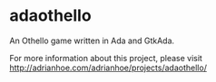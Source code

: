 adaothello
==========

An Othello game written in Ada and GtkAda.

For more information about this project, please visit http://adrianhoe.com/adrianhoe/projects/adaothello/

